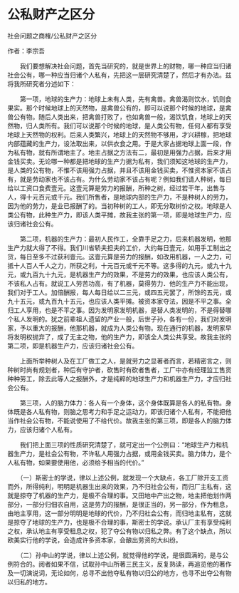 # 公私财产之区分

社会问题之商榷/公私财产之区分

作者：李宗吾

　　我们要想解决社会问题，首先当研究的，就是世界上的财物，哪一种应当归诸社会公有，哪一种应当归诸个人私有，先把这一层研究清楚了，然后才有办法。兹将我所研究者分述如下：

　　第一项，地球的生产力：地球上未有人类，先有禽兽。禽兽渴则饮水，饥则食果实。那个时候地球上的天然物，是禽兽公有的，即可以说那个时候的地球，是禽兽公有物。随后人类出来，把禽兽打败了，也如禽兽一般，渴饮饥食，地球上的天然物，归人类所有。我们可以说那个时候的地球，是人类公有物，任何人都有享受地球上天然物的权利。后来人类繁兴，地球上的天然物不够用，才兴耕稼，把地球内部蕴藏的生产力，设法取出来，以供衣食之用。于是大家占据地球上面一段，作为私有物，就有所谓地主了。地主占据之方法有二，最初是用强力占据，后来才用金钱买卖。无论哪一种都是把地球的生产力据为私有，我们须知这地球的生产力，是人类的公有物，不惟不该用强力占据，并且不该用金钱买卖，不惟资本家不该占有，就是劳动家也不该占有。为什么劳动家不该占有呢？例如我们请人种树，每日给以工资口食费壹元。这壹元算是劳力的报酬，所种之树，经过若干年，出售与人，得十元百元或千元。我们所售者，是地球内部的生产力，不是种树人的劳力，因为他的劳力，是业已报酬了的。当初种树的工人，即无分取树价之权。地球是人类公有物，此种生产力，即该人类平摊，故我主张的第一项，即是地球生产力，应该归诸社会公有。

　　第二项，机器的生产力：最初人民作工，全靠手足之力，后来机器发明，他那生产力就大得了不得。我们川省轿夫担夫的工价，大约每日壹元，如用手工制出之货，每日至多不过获利壹元。这壹元算是劳力的报酬，如改用机器，一人之力，可抵十人百人千人之力，所获之利，十元百元或千元不等。这多得的九元，或九十九元，或九百九十九元，是机器生产力的效果，不是劳力的效果，也应该人类公有，不该私人占有。就说工人劳苦功高，有了机器，莫得劳力．他的生产力不能出现，我们对于工人。加倍酬报，每人每日给以二三元，或四五元罢了，所馀的五元，或九十五元，或九百九十五元，也应该人类平摊。被资本家夺法，因是不平之事。全归工人享用，也是不平之事。因为发明家发明机器，是替人类发明的，不是得替哪个私人发明的。犹之前辈祖人遗留的产业一般，后世子孙，各有一份，我们对发明家，予以重大的报酬，他那机器，就成为人类公有物。现在通行的机器，发明家早将发明权抛弃了，成了无主之物，他的生产力，即该全人类公共享受。故我主张的第二项，即是机器生产力，应该归诸社会公有。

　　上面所举种树人及在工厂做工之人，是就劳力之显著者而言，若精密言之，则种树时尚有规划者，种后有守护者，砍售时有砍者售者，工厂中亦有经理监工售货种种劳工，除去此等人之报酬外，才是纯粹的地球生产力和机器生产力，才应归社会公有。

　　第三项，人的脑力体力：各人有一个身体，这个身体既算是各人的私有物。身体既是各人私有物，则脑之思考力和手足之运动力，即该归诸个人私有，不能把他当作社会公有物，不能说使用了不给代价。故我主张的第三项，即是各人的脑力体力，应该归诸个人私有。

　　我们把上面三项的性质研究清楚了，就可定出一个公例曰：“地球生产力和机器生产力，是社会公有物，不许私人用强力占据，或用金钱买卖。脑力体力，是个人私有物，如果要使用他，必须给予相当的代价。”

　　（一）斯密士的学说，律以上述公例，就发现一个大缺点，各工厂除开支工资而外，所得纯利，明明是机器生出来的效果，乃不归社会公有，而归厂主私有，这就是掠夺了机器的生产力，是极不合理的事。又田地中产出之物，地主把他划作两部分，一部分归佃农自用，这是劳力的报酬，是很正当的，另一部分，作为租息，由地主享用，这一部分明明是地球的代价，乃不归社会公有，而归地主私有，这就是掠夺了地球的生产力，也是极不合理的事，斯密士的学说。承认厂主有享受纯利之权，承认地主有享受租息之权，犯了夺公有物以归私之弊。有了这个缺点，所以欧美实行他的学说，会造成许多资本家，会酿出劳资的大纠纷。

　　（二）孙中山的学说，律以上述公例，就觉得他的学说，是很圆满的，是与公例符合的。阅者如果不信，试取孙中山所著三民主义，反复熟读，再追览他的著作及一切演说词，无论如何，总寻不出他夺私有物以归公的地方，也寻不出夺公有物以归私的地方。
